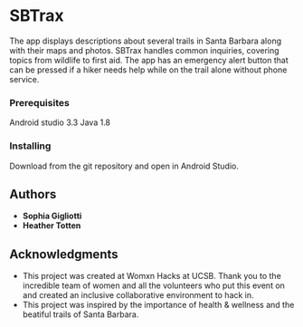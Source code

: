 # SBTrax
The app displays descriptions about several trails in Santa Barbara along with their maps and photos. 
SBTrax handles common inquiries, covering topics from wildlife to first aid. 
The app has an emergency alert button that can be pressed if a hiker needs help while on the trail alone without phone service.

### Prerequisites
Android studio 3.3
Java 1.8

### Installing
Download from the git repository and open in Android Studio.

## Authors
* **Sophia Gigliotti**
* **Heather Totten**

## Acknowledgments
* This project was created at Womxn Hacks at UCSB. Thank you to the incredible team of women 
and all the volunteers who put this event on and created an inclusive collaborative environment to hack in.
* This project was inspired by the importance of health & wellness and the beatiful trails of Santa Barbara.
